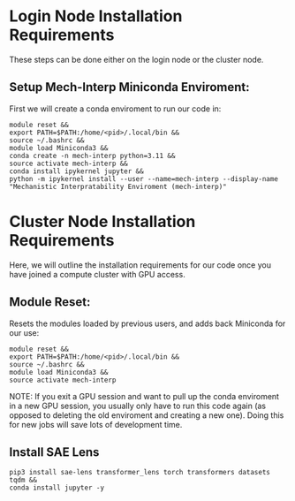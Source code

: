 # Login Node Installation Requirements

These steps can be done either on the login node or the cluster node.

## Setup Mech-Interp Miniconda Enviroment:
First we will create a conda enviroment to run our code in:
```
module reset &&
export PATH=$PATH:/home/<pid>/.local/bin &&
source ~/.bashrc &&
module load Miniconda3 &&
conda create -n mech-interp python=3.11 &&
source activate mech-interp &&
conda install ipykernel jupyter &&
python -m ipykernel install --user --name=mech-interp --display-name "Mechanistic Interpratability Enviroment (mech-interp)"
```

# Cluster Node Installation Requirements

Here, we will outline the installation requirements for our code once you have joined a compute cluster with GPU access.

## Module Reset:
Resets the modules loaded by previous users, and adds back Miniconda for our use:
```
module reset &&
export PATH=$PATH:/home/<pid>/.local/bin &&
source ~/.bashrc &&
module load Miniconda3 &&
source activate mech-interp
```
NOTE: If you exit a GPU session and want to pull up the conda enviroment in a new GPU session, you usually only have to run this code again (as opposed to deleting the old enviroment and creating a new one). Doing this for new jobs will save lots of development time.

## Install SAE Lens
```
pip3 install sae-lens transformer_lens torch transformers datasets tqdm &&
conda install jupyter -y
```